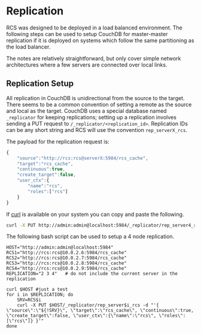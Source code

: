 # Replication

RCS was designed to be deployed in a load balanced environment.  The following
steps can be used to setup CouchDB for master-master replication if it is deployed
on systems which follow the same partitioning as the load balancer.

The notes are relatively straightforward, but only cover simple network architectures
where a few servers are connected over local links.

## Replication Setup

All replication in CouchDB is unidirectional from the source to the target.  There
seems to be a common convention of setting a remote as the source and local as the
target.  CouchDB uses a special database named `_replicator` for keeping replications;
setting up a replication involves sending a PUT request to `/_replicator/<replication_id>`.
Replication IDs can be any short string and RCS will use the convention `rep_serverX_rcs`.

The payload for the replication request is:
```js
{
    "source":"http://rcs:rcs@serverX:5984/rcs_cache",
    "target":"rcs_cache",
    "continuous":true,
    "create_target":false,
    "user_ctx":{
        "name":"rcs",
        "roles":["rcs"]
    }
}
```
If [curl](http://curl.haxx.se/download.html) is available on your system you can copy
and paste the following.
```sh
curl -X PUT http://admin:admin@localhost:5984/_replicator/rep_server4_rcs -d '{ "source":"http://rcs:rcs@serverX:5984/rcs_cache", "target":"rcs_cache", "continuous":true, "create_target":false, "user_ctx":{"name":"rcs", "roles":["rcs"]} }'
```

The following bash script can be used to setup a 4 node replication.
```
HOST="http://admin:admin@localhost:5984"
RCS1="http://rcs:rcs@10.0.2.6:5984/rcs_cache"
RCS2="http://rcs:rcs@10.0.2.7:5984/rcs_cache"
RCS3="http://rcs:rcs@10.0.2.8:5984/rcs_cache"
RCS4="http://rcs:rcs@10.0.2.9:5984/rcs_cache"
REPLICATION="2 3 4"   # do not include the current server in the replication

curl $HOST #just a test
for i in $REPLICATION; do
    SRV=RCS$i
    curl -X PUT $HOST/_replicator/rep_server$i_rcs -d "'{ \"source\":\"${!SRV}\", \"target\":\"rcs_cache\", \"continuous\":true, \"create_target\":false, \"user_ctx\":{\"name\":\"rcs\", \"roles\":[\"rcs\"]} }'"
done
```
